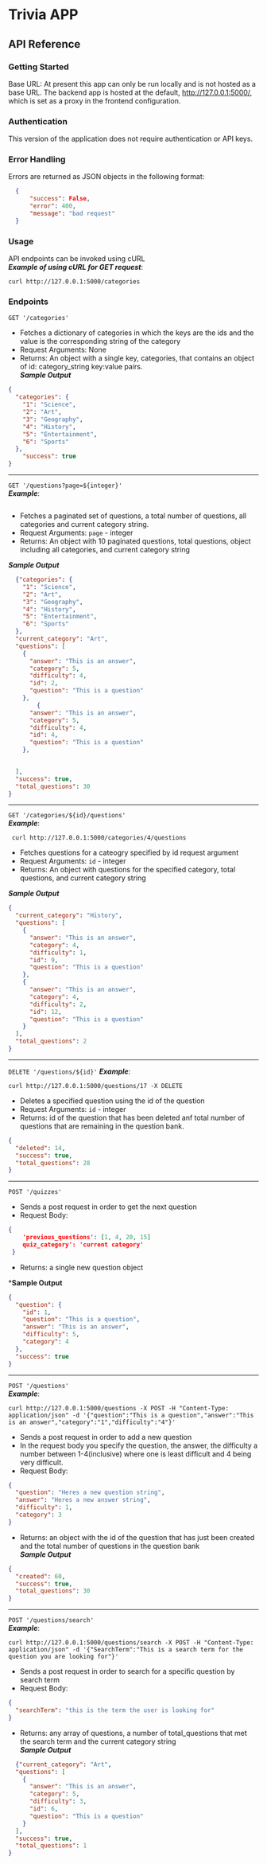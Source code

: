 # Trivia APP 

## API Reference

### Getting Started
Base URL: At present this app can only be run locally and is not hosted as a base URL. The backend app is hosted at the default, http://127.0.0.1:5000/, which is set as a proxy in the frontend configuration.

### Authentication
This version of the application does not require authentication or API keys.

### Error Handling
Errors are returned as JSON objects in the following format:

```json
  {
      "success": False, 
      "error": 400,
      "message": "bad request"
  }
```

### Usage
API endpoints can be invoked using cURL <br/>
***Example of using cURL for GET request***: <br/>
```
curl http://127.0.0.1:5000/categories
```

### Endpoints
`GET '/categories'`

- Fetches a dictionary of categories in which the keys are the ids and the value is the corresponding string of the category
- Request Arguments: None
- Returns: An object with a single key, categories, that contains an object of id: category_string key:value pairs. <br/>
***Sample Output*** <br/>
```json
{
  "categories": {
    "1": "Science",
    "2": "Art",
    "3": "Geography",
    "4": "History",
    "5": "Entertainment",
    "6": "Sports"
  },
    "success": true
}
```

---

`GET '/questions?page=${integer}'`  <br/>
***Example***: <br/>
```curl http://127.0.0.1:5000/questions?page=1
```


- Fetches a paginated set of questions, a total number of questions, all categories and current category string.
- Request Arguments: `page` - integer
- Returns: An object with 10 paginated questions, total questions, object including all categories, and current category string  <br/>

***Sample Output*** <br/>
```json
  {"categories": {
    "1": "Science",
    "2": "Art",
    "3": "Geography",
    "4": "History",
    "5": "Entertainment",
    "6": "Sports"
  },
  "current_category": "Art",
  "questions": [
    {
      "answer": "This is an answer",
      "category": 5,
      "difficulty": 4,
      "id": 2,
      "question": "This is a question"
    },
        {
      "answer": "This is an answer",
      "category": 5,
      "difficulty": 4,
      "id": 4,
      "question": "This is a question"
    },

  
  ],
  "success": true,
  "total_questions": 30
}


```

---

`GET '/categories/${id}/questions'` <br/>
***Example***: <br/>
````
 curl http://127.0.0.1:5000/categories/4/questions
 ````


- Fetches questions for a cateogry specified by id request argument
- Request Arguments: `id` - integer
- Returns: An object with questions for the specified category, total questions, and current category string

***Sample Output***
```json
{
  "current_category": "History",
  "questions": [
    {
      "answer": "This is an answer",
      "category": 4,
      "difficulty": 1,
      "id": 9,
      "question": "This is a question"
    },
    {
      "answer": "This is an answer",
      "category": 4,
      "difficulty": 2,
      "id": 12,
      "question": "This is a question"
    }
  ],
  "total_questions": 2
}

```

---

`DELETE '/questions/${id}'`
***Example***: <br/>
```
curl http://127.0.0.1:5000/questions/17 -X DELETE
```


- Deletes a specified question using the id of the question
- Request Arguments: `id` - integer
- Returns:  id of the question that has been deleted anf total number of questions that are remaining in the question bank.
```json
{
  "deleted": 14,
  "success": true,
  "total_questions": 28
}

```

---

`POST '/quizzes'`

- Sends a post request in order to get the next question
- Request Body:

```json
{
    'previous_questions': [1, 4, 20, 15]
    quiz_category': 'current category'
 }
```

- Returns: a single new question object   <br/>

***Sample Output** <br/>
```json
{
  "question": {
    "id": 1,
    "question": "This is a question",
    "answer": "This is an answer",
    "difficulty": 5,
    "category": 4
  },
  "success": true
}
```

---

`POST '/questions'`  <br/>
***Example***:  <br/>
 ```
 curl http://127.0.0.1:5000/questions -X POST -H "Content-Type: application/json" -d '{"question":"This is a question","answer":"This is an answer","category":"1","difficulty":"4"}'

 ````

- Sends a post request in order to add a new question
- In the request body you specify the question, the answer, the difficulty a number between 1-4(inclusive) where one is least difficult and 4 being very difficult.
- Request Body:

```json
{
  "question": "Heres a new question string",
  "answer": "Heres a new answer string",
  "difficulty": 1,
  "category": 3
}
```

- Returns: an object with the id of the question that has just been created and the total number of questions in the question bank <br/>
***Sample Output***
```json
{
  "created": 60,
  "success": true,
  "total_questions": 30
}


```

---

`POST '/questions/search'`  <br/>
***Example***:
```
curl http://127.0.0.1:5000/questions/search -X POST -H "Content-Type: application/json" -d '{"SearchTerm":"This is a search term for the question you are looking for"}'
```

- Sends a post request in order to search for a specific question by search term
- Request Body:

```json
{
  "searchTerm": "this is the term the user is looking for"
}
```

- Returns: any array of questions, a number of total_questions that met the search term and the current category string<br/>
***Sample Output*** <br/>
```json
  {"current_category": "Art",
  "questions": [
    {
      "answer": "This is an answer",
      "category": 5,
      "difficulty": 3,
      "id": 6,
      "question": "This is a question"
    }
  ],
  "success": true,
  "total_questions": 1
}

```
